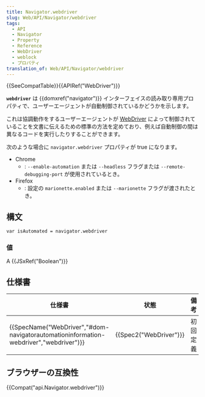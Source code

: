 ```yaml
---
title: Navigator.webdriver
slug: Web/API/Navigator/webdriver
tags:
  - API
  - Navigator
  - Property
  - Reference
  - WebDriver
  - weblock
  - プロパティ
translation_of: Web/API/Navigator/webdriver
---
```

{{SeeCompatTable}}{{APIRef("WebDriver")}}

**`webdriver`** は {{domxref("navigator")}} インターフェイスの読み取り専用プロパティで、ユーザーエージェントが自動制御されているかどうかを示します。

これは協調動作をするユーザーエージェントが [WebDriver](/ja/docs/Web/WebDriver) によって制御されていることを文書に伝えるための標準の方法を定めており、例えば自動制御の間は異なるコードを実行したりすることができます。

次のような場合に `navigator.webdriver` プロパティが true になります。

- Chrome
  - : `--enable-automation` または `--headless` フラグまたは `--remote-debugging-port` が使用されているとき。
- Firefox
  - : 設定の `marionette.enabled` または `--marionette` フラグが渡されたとき。

## 構文

    var isAutomated = navigator.webdriver

### 値

A {{JSxRef("Boolean")}}

## 仕様書

| 仕様書                                                                                                           | 状態                         | 備考     |
| ---------------------------------------------------------------------------------------------------------------- | ---------------------------- | -------- |
| {{SpecName("WebDriver","#dom-navigatorautomationinformation-webdriver","webdriver")}} | {{Spec2("WebDriver")}} | 初回定義 |

## ブラウザーの互換性

{{Compat("api.Navigator.webdriver")}}
